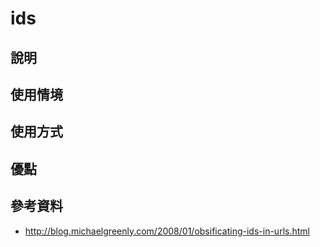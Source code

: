 # ids

## 說明
## 使用情境
## 使用方式
## 優點
## 參考資料

* <http://blog.michaelgreenly.com/2008/01/obsificating-ids-in-urls.html>